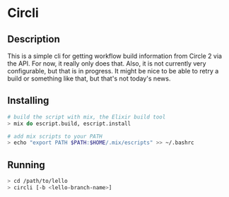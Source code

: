 # Circli

## Description
This is a simple cli for getting workflow build information from Circle 2 via
the API. For now, it really only does that. Also, it is not currently very configurable, but that is in progress.
It might be nice to be able to retry a build or something like that, but that's not today's news.


## Installing
```sh
# build the script with mix, the Elixir build tool
> mix do escript.build, escript.install

# add mix scripts to your PATH
> echo "export PATH $PATH:$HOME/.mix/escripts" >> ~/.bashrc
```
## Running

```sh
> cd /path/to/lello
> circli [-b <lello-branch-name>]
```
